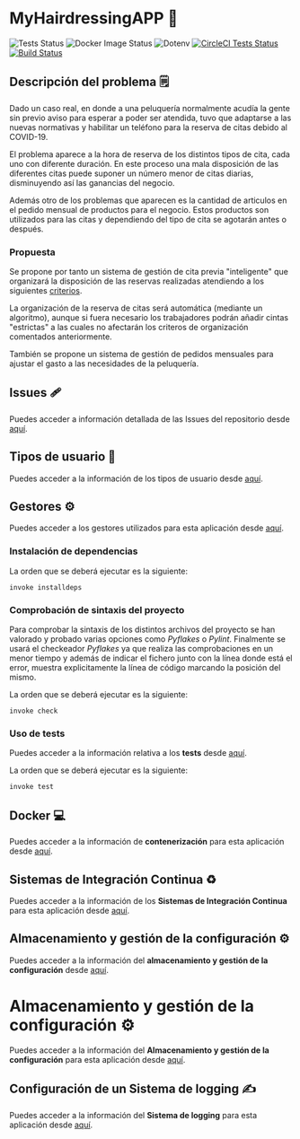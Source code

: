 # MyHairdressingAPP :money_mouth_face:

![Tests Status](https://github.com/Antobio17/IV/actions/workflows/run_tests.yml/badge.svg)
![Docker Image Status](https://github.com/Antobio17/IV/actions/workflows/dockerhub.yml/badge.svg)
![Dotenv](https://github.com/Antobio17/IV/actions/workflows/dotenv_checker.yml/badge.svg)
[![CircleCI Tests Status](https://circleci.com/gh/Antobio17/IV/tree/master.svg?style=svg)](https://circleci.com/gh/Antobio17/IV/?branch=master)
[![Build Status](https://dev.azure.com/Antobio17/IV/_apis/build/status/Antobio17.IV?branchName=master)](https://dev.azure.com/Antobio17/IV/_build/latest?definitionId=2&branchName=master)

## Descripción del problema :spiral_notepad:

Dado un caso real, en donde a una peluquería normalmente acudía la gente sin previo aviso para esperar a poder ser atendida, tuvo que adaptarse a las nuevas normativas y habilitar un teléfono para la reserva de citas debido al COVID-19.

El problema aparece a la hora de reserva de los distintos tipos de cita, cada uno con diferente duración. En este proceso una mala disposición de las diferentes citas puede suponer un número menor de citas diarias, disminuyendo así las ganancias del negocio.

Además otro de los problemas que aparecen es la cantidad de articulos en el pedido mensual de productos para el negocio. Estos productos son utilizados para las citas y dependiendo del tipo de cita se agotarán antes o después.

### Propuesta

Se propone por tanto un sistema de gestión de cita previa "inteligente" que organizará la disposición de las reservas realizadas atendiendo a los siguientes [criterios](docs/criterios_citas.md).

La organización de la reserva de citas será automática (mediante un algoritmo), aunque si fuera necesario los trabajadores podrán añadir cintas "estrictas" a las cuales no afectarán los criteros de organización comentados anteriormente.

También se propone un sistema de gestión de pedidos mensuales para ajustar el gasto a las necesidades de la peluquería.

## Issues :adhesive_bandage:

Puedes acceder a información detallada de las Issues del repositorio desde [aquí](docs/issues.md).

## Tipos de usuario :busts_in_silhouette:

Puedes acceder a la información de los tipos de usuario desde [aquí](docs/tipos_usuario.md).

## Gestores :gear:

Puedes acceder a los gestores utilizados para esta aplicación desde [aquí](docs/gestores.md).

### Instalación de dependencias

La orden que se deberá ejecutar es la siguiente:

```shell
invoke installdeps
```

### Comprobación de sintaxis del proyecto

Para comprobar la sintaxis de los distintos archivos del proyecto se han valorado y probado varias opciones como _Pyflakes_ o _Pylint_. Finalmente se usará el checkeador _Pyflakes_ ya que realiza las comprobaciones en un menor tiempo y además de indicar el fichero junto con la línea donde está el error, muestra explicitamente la línea de código marcando la posición del mismo. 

La orden que se deberá ejecutar es la siguiente:

```shell
invoke check
```

### Uso de tests

Puedes acceder a la información relativa a los **tests** desde [aquí](docs/tests.md).

La orden que se deberá ejecutar es la siguiente:

```shell
invoke test
```

## Docker :computer:

Puedes acceder a la información de **contenerización** para esta aplicación desde [aquí](docs/docker.md).

## Sistemas de Integración Continua :recycle:

Puedes acceder a la información de los **Sistemas de Integración Continua** para esta aplicación desde [aquí](docs/sistemas_ci.md).

## Almacenamiento y gestión de la configuración :gear:

Puedes acceder a la información del **almacenamiento y gestión de la configuración** desde [aquí](docs/config.md).

# Almacenamiento y gestión de la configuración :gear:

Puedes acceder a la información del **Almacenamiento y gestión de la configuración** para esta aplicación desde [aquí](docs/config.md).

## Configuración de un Sistema de logging :writing_hand:

Puedes acceder a la información del **Sistema de logging** para esta aplicación desde [aquí](docs/logging.md).
